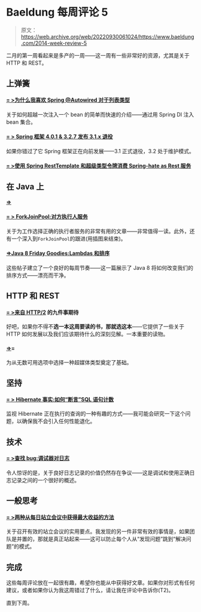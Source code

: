 # Baeldung 每周评论 5

> 原文：<https://web.archive.org/web/20220930061024/https://www.baeldung.com/2014-week-review-5>

二月的第一周看起来是多产的一周——这一周有一些非常好的资源，尤其是关于 HTTP 和 REST。

## 上弹簧

#### [= >为什么我喜欢 Spring @Autowired 对于列表类型](https://web.archive.org/web/20220521224735/http://vladmihalcea.com/2013/09/30/why-i-like-spring-autowired-for-list-types/)

关于如何超越一次注入一个 bean 的简单而快速的介绍——通过用 Spring DI 注入 bean 集合。

#### [= > Spring 框架 4.0.1 & 3.2.7 发布 3.1.x 退役](https://web.archive.org/web/20220521224735/https://spring.io/blog/2014/01/28/spring-framework-4-0-1-3-2-7-released-and-3-1-x-retired)

如果你错过了它 Spring 框架正在向前发展——3.1 正式退役，3.2 处于维护模式。

#### [= >使用 Spring RestTemplate 和超级类型令牌消费 Spring-hate as Rest 服务](https://web.archive.org/web/20220521224735/http://www.java-allandsundry.com/2014/01/consuming-spring-hateoas-rest-service.html)

## 在 Java 上

#### [=>](https://web.archive.org/web/20220521224735/https://blog.jessitron.com/2014/01/29/choosing-an-executorservice/)

#### [= > ForkJoinPool:对方执行人服务](https://web.archive.org/web/20220521224735/https://blog.jessitron.com/2014/02/03/forkjoinpool-the-other-executorservice/)

关于为工作选择正确的执行者服务的非常有用的文章——非常值得一读。此外，还有一个深入到`ForkJoinPool`的跟进(用插图来结束)。

#### [=>Java 8 Friday Goodies:Lambdas 和排序](https://web.archive.org/web/20220521224735/http://blog.jooq.org/2014/01/31/java-8-friday-goodies-lambdas-and-sorting/)

这些帖子建立了一个良好的每周节奏——这一篇展示了 Java 8 将如何改变我们的排序方式——漂亮而干净。

## HTTP 和 REST

#### [= >来自 HTTP/2](https://web.archive.org/web/20220521224735/https://www.mnot.net/blog/2014/01/30/http2_expectations) 的九件事期待 

好吧，如果你不得不**选一本这周要读的书，那就选这本**——它提供了一些关于 HTTP 如何发展以及我们应该期待什么的深刻见解。一本重要的读物。

#### [=>](https://web.archive.org/web/20220521224735/http://www.amundsen.com/blog/archives/1150)=

为从无数可用选项中选择一种超媒体类型奠定了基础。

## 坚持

#### [= > Hibernate 事实:如何“断言”SQL 语句计数](https://web.archive.org/web/20220521224735/http://vladmihalcea.com/2014/02/01/taming-jpa-with-the-sql-statement-count-validator/)

监视 Hibernate 正在执行的查询的一种有趣的方式——我可能会研究一下这个问题，以确保我不会引入任何性能退化。

## 技术

#### [= >查找 bug:调试器对日志](https://web.archive.org/web/20220521224735/http://henrikwarne.com/2014/01/01/finding-bugs-debugger-versus-logging/)

令人惊讶的是，关于良好日志记录的价值仍然存在争议——这是调试和使用正确日志记录之间的一个很好的概述。

## 一般思考

#### [= >两种从每日站立会议中获得最大收益的方法](https://web.archive.org/web/20220521224735/http://www.petrikainulainen.net/software-development/processes/two-ways-to-get-the-most-out-of-daily-stand-up-meetings/)

关于召开有效的站立会议的实用要点。我发现的另一件非常有效的事情是，如果团队是并置的，那就是真正站起来——这可以防止每个人从“发现问题”跳到“解决问题”的模式。

## 完成

这些每周评论放在一起很有趣，希望你也能从中获得好文章。如果你对形式有任何建议，或者如果你认为我这周错过了什么，请让我在评论中告诉你(T2)。

直到下周。
